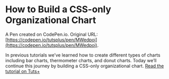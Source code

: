 # How to Build a CSS-only Organizational Chart

A Pen created on CodePen.io. Original URL: [https://codepen.io/tutsplus/pen/MWedpoj](https://codepen.io/tutsplus/pen/MWedpoj).

In previous tutorials we’ve learned how to create different types of charts including bar charts, thermometer charts, and donut charts. Today we’ll continue this journey by building a CSS-only organizational chart. [Read the tutorial on Tuts+](https://webdesign.tutsplus.com/tutorials/css-charts-how-to-create-an-organizational-chart--cms-36163)
